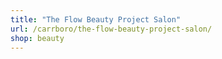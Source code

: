 ```yaml
---
title: "The Flow Beauty Project Salon"
url: /carrboro/the-flow-beauty-project-salon/
shop: beauty
---
```

